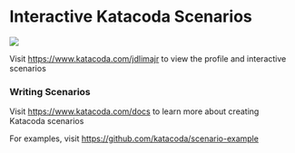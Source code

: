 # Interactive Katacoda Scenarios

[![](http://shields.katacoda.com/katacoda/jdlimajr/count.svg)](https://www.katacoda.com/jdlimajr "Get your profile on Katacoda.com")

Visit https://www.katacoda.com/jdlimajr to view the profile and interactive scenarios

### Writing Scenarios
Visit https://www.katacoda.com/docs to learn more about creating Katacoda scenarios

For examples, visit https://github.com/katacoda/scenario-example
